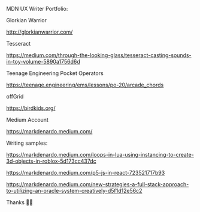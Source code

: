 MDN UX Writer Portfolio:

Glorkian Warrior

http://glorkianwarrior.com/

Tesseract

https://medium.com/through-the-looking-glass/tesseract-casting-sounds-in-toy-volume-5890a1756d6d

Teenage Engineering Pocket Operators

https://teenage.engineering/ems/lessons/po-20/arcade_chords

offGrid

https://birdkids.org/

Medium Account

https://markdenardo.medium.com/

Writing samples:

https://markdenardo.medium.com/loops-in-lua-using-instancing-to-create-3d-objects-in-roblox-5d173cc437dc

https://markdenardo.medium.com/p5-js-in-react-723521717b93

https://markdenardo.medium.com/new-strategies-a-full-stack-approach-to-utilizing-an-oracle-system-creatively-d5f1d12e56c2

Thanks 🙏🏾
